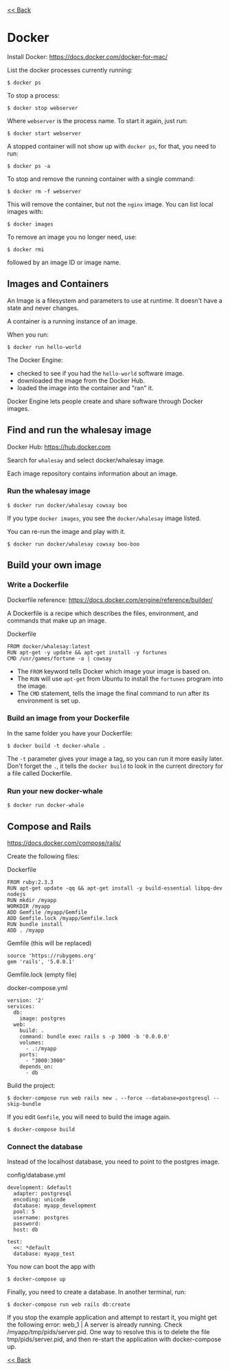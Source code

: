 [<< Back](README.md)

# Docker

Install Docker: https://docs.docker.com/docker-for-mac/

List the docker processes currently running:

```
$ docker ps
```

To stop a process:

```
$ docker stop webserver
```

Where `webserver` is the process name. To start it again, just run:

```
$ docker start webserver
```

A stopped container will not show up with `docker ps`, for that, you need to run:

```
$ docker ps -a
```

To stop and remove the running container with a single command:

```
$ docker rm -f webserver
```

This will remove the container, but not the `nginx` image. You can list local images with:

```
$ docker images
```

To remove an image you no longer need, use:

```
$ docker rmi
```

followed by an image ID or image name.

## Images and Containers

An Image is a filesystem and parameters to use at runtime.
It doesn't have a state and never changes.

A container is a running instance of an image.

When you run:

```
$ docker run hello-world
```

The Docker Engine:

* checked to see if you had the `hello-world` software image.
* downloaded the image from the Docker Hub.
* loaded the image into the container and "ran" it.

Docker Engine lets people create and share software through Docker images.

## Find and run the whalesay image

Docker Hub: https://hub.docker.com

Search for `whalesay` and select docker/whalesay image.

Each image repository contains information about an image.

### Run the whalesay image

```
$ docker run docker/whalesay cowsay boo
```

If you type `docker images`, you see the `docker/whalesay` image listed.

You can re-run the image and play with it.

```
$ docker run docker/whalesay cowsay boo-boo
```

## Build your own image

### Write a Dockerfile

Dockerfile reference: https://docs.docker.com/engine/reference/builder/

A Dockerfile is a recipe which describes the files, environment, and commands that make up an image.

Dockerfile
```
FROM docker/whalesay:latest
RUN apt-get -y update && apt-get install -y fortunes
CMD /usr/games/fortune -a | cowsay
```

* The `FROM` keyword tells Docker which image your image is based on.
* The `RUN` will use `apt-get` from Ubuntu to install the `fortunes` program into the image.
* The `CMD` statement, tells the image the final command to run after its environment is set up.

### Build an image from your Dockerfile

In the same folder you have your Dockerfile:

```
$ docker build -t docker-whale .
```

The `-t` parameter gives your image a tag, so you can run it more easily later.
Don't forget the `.`, it tells the `docker build` to look in the current directory for a file called Dockerfile.

### Run your new docker-whale

```
$ docker run docker-whale
```

## Compose and Rails

https://docs.docker.com/compose/rails/

Create the following files:

Dockerfile
```
FROM ruby:2.3.3
RUN apt-get update -qq && apt-get install -y build-essential libpq-dev nodejs
RUN mkdir /myapp
WORKDIR /myapp
ADD Gemfile /myapp/Gemfile
ADD Gemfile.lock /myapp/Gemfile.lock
RUN bundle install
ADD . /myapp
```

Gemfile (this will be replaced)
```
source 'https://rubygems.org'
gem 'rails', '5.0.0.1'
```

Gemfile.lock (empty file)

docker-compose.yml
```
version: '2'
services:
  db:
    image: postgres
  web:
    build: .
    command: bundle exec rails s -p 3000 -b '0.0.0.0'
    volumes:
      - .:/myapp
    ports:
      - "3000:3000"
    depends_on:
      - db
```

Build the project:

```
$ docker-compose run web rails new . --force --database=postgresql --skip-bundle
```

If you edit `Gemfile`, you will need to build the image again.

```
$ docker-compose build
```

### Connect the database

Instead of the localhost database, you need to point to the postgres image.

config/database.yml
```
development: &default
  adapter: postgresql
  encoding: unicode
  database: myapp_development
  pool: 5
  username: postgres
  password:
  host: db

test:
  <<: *default
  database: myapp_test
```

You now can boot the app with

```
$ docker-compose up
```

Finally, you need to create a database. In another terminal, run:

```
$ docker-compose run web rails db:create
```

If you stop the example application and attempt to restart it, you might get the following error: web_1 | A server is already running. Check /myapp/tmp/pids/server.pid. One way to resolve this is to delete the file tmp/pids/server.pid, and then re-start the application with docker-compose up.

[<< Back](README.md)
